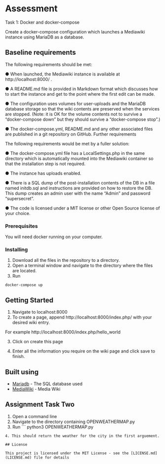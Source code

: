 # Assessment

Task 1: Docker and docker-compose

Create a docker-compose configuration which launches a Mediawiki instance using MariaDB
as a database.

## Baseline requirements

The following requirements should be met:

● When launched, the Mediawiki instance is available at http://localhost:8000/ .

● A README.md file is provided in Markdown format which discusses how to start the
instance and get to the point where the first edit can be made.

● The configuration uses volumes for user-uploads and the MariaDB database storage
so that the wiki contents are preserved when the services are stopped. (Note: it is OK
for the volume contents not to survive a “docker-compose down” but they should
survive a “docker-compose stop”.)

● The docker-compose.yml, README.md and any other associated files are published
in a git repository on GitHub.
Further requirements

The following requirements would be met by a fuller solution:

● The docker-compose.yml file has a LocalSettings.php in the same directory which is
automatically mounted into the Mediawiki container so that the installation step is
not required.

● The instance has uploads enabled.

● There is a SQL dump of the post-installation contents of the DB in a file named
initdb.sql and instructions are provided on how to restore the DB. This dump creates
an admin user with the name “Admin” and password “supersecret”.

● The code is licensed under a MIT license or other Open Source license of your
choice.

### Prerequisites

You will need docker running on your computer.

### Installing

1. Download all the files in the repository to a directory. 
2. Open a terminal window and navigate to the directory where the files are located. 
3. Run 
```
docker-compose up
```
## Getting Started

1. Navigate to localhost:8000
2. To create a page, append http://localhost:8000/index.php/ with your desired wiki entry. 

For example http://localhost:8000/index.php/hello_world

3. Click on create this page

4. Enter all the information you require on the wiki page and click save to finish.

## Built using

* [Mariadb](https://mariadb.org/) - The SQL database used
* [MediaWiki](https://www.mediawiki.org/wiki/MediaWiki) - Media Wiki

## Assignment Task Two

1. Open a command line
2. Navigate to the directory containing OPENWEATHERMAP.py
3. Run ```
python3 OPENWEATHERMAP.py <city>
```
4. This should return the weather for the city in the first arguement. 

## License

This project is licensed under the MIT License - see the [LICENSE.md](LICENSE.md) file for details
